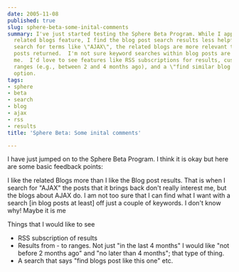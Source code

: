 ```yaml
---
date: 2005-11-08
published: true
slug: sphere-beta-some-inital-comments
summary: I've just started testing the Sphere Beta Program. While I appreciate the
  related blogs feature, I find the blog post search results less helpful.  When I
  search for terms like \"AJAX\", the related blogs are more relevant than the actual
  posts returned.  I'm not sure keyword searches within blog posts are effective for
  me.  I'd love to see features like RSS subscriptions for results, customizable date
  ranges (e.g., between 2 and 4 months ago), and a \"find similar blog posts\" search
  option.
tags:
- sphere
- beta
- search
- blog
- ajax
- rss
- results
title: 'Sphere Beta: Some inital comments'

---
```

I have just jumped on to the Sphere Beta Program.  I think it is okay but here are some basic feedback points:<p />I like the related Blogs more than I like the Blog post results.  That is when I search for "AJAX" the posts that it brings back don't really interest me, but the blogs about AJAX do. I am not too sure that I can find what I want with a search [in blog posts at least] off just a couple of keywords.  I don't know why! Maybe it is me<p />Things that I would like to see<ul>
<li>RSS subscription of results </li>
<li>Results from - to ranges.  Not just "in the last 4 months" I would like "not before 2 months ago" and "no later than 4 months"; that type of thing. </li>
<li>A search that says "find blogs post like this one" etc.</li>
</ul>

